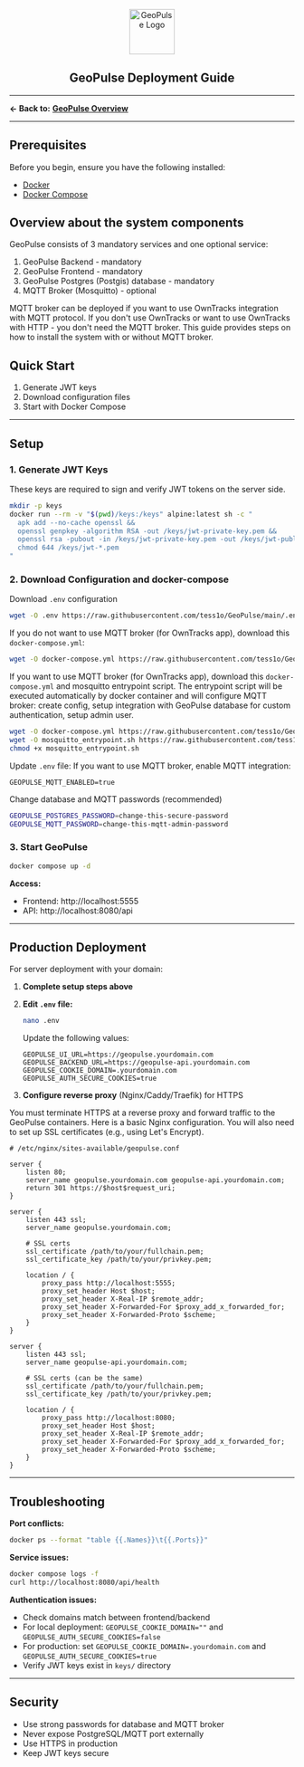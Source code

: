 <div align="center">
  <p><img src="../frontend/public/geopulse-logo.svg" alt="GeoPulse Logo" width="80"/></p>
  <h2>GeoPulse Deployment Guide</h2>
</div>

---

**← Back to:** **[GeoPulse Overview](../README.md)**

---

## Prerequisites

Before you begin, ensure you have the following installed:

- [Docker](https://docs.docker.com/get-docker/)
- [Docker Compose](https://docs.docker.com/compose/install/)

## Overview about the system components

GeoPulse consists of 3 mandatory services and one optional service:

1. GeoPulse Backend - mandatory
2. GeoPulse Frontend - mandatory
3. GeoPulse Postgres (Postgis) database - mandatory
4. MQTT Broker (Mosquitto) - optional

MQTT broker can be deployed if you want to use OwnTracks integration with MQTT protocol. If you don't use OwnTracks or
want to use OwnTracks with HTTP - you don't need the MQTT broker. This guide provides steps on how to install the system
with or without MQTT broker.

## Quick Start

1. Generate JWT keys
2. Download configuration files
3. Start with Docker Compose

---

## Setup

### 1. Generate JWT Keys

These keys are required to sign and verify JWT tokens on the server side.

```bash
mkdir -p keys
docker run --rm -v "$(pwd)/keys:/keys" alpine:latest sh -c "
  apk add --no-cache openssl &&
  openssl genpkey -algorithm RSA -out /keys/jwt-private-key.pem &&
  openssl rsa -pubout -in /keys/jwt-private-key.pem -out /keys/jwt-public-key.pem &&
  chmod 644 /keys/jwt-*.pem
"
```

### 2. Download Configuration and docker-compose

Download `.env` configuration

```bash
wget -O .env https://raw.githubusercontent.com/tess1o/GeoPulse/main/.env.example
```

If you do not want to use MQTT broker (for OwnTracks app), download this `docker-compose.yml`:

```bash
wget -O docker-compose.yml https://raw.githubusercontent.com/tess1o/GeoPulse/main/docker-compose.yml
```

If you want to use MQTT broker (for OwnTracks app), download this `docker-compose.yml` and mosquitto entrypoint script.
The entrypoint script will be executed automatically by docker container and will configure MQTT broker: create config,
setup integration with GeoPulse database for custom authentication, setup admin user.

```bash
wget -O docker-compose.yml https://raw.githubusercontent.com/tess1o/GeoPulse/main/docker-compose-complete.yml
wget -O mosquitto_entrypoint.sh https://raw.githubusercontent.com/tess1o/GeoPulse/main/mosquitto_entrypoint.sh
chmod +x mosquitto_entrypoint.sh
```

Update `.env` file:
If you want to use MQTT broker, enable MQTT integration:

```env
GEOPULSE_MQTT_ENABLED=true
```

Change database and MQTT passwords (recommended)

```bash
GEOPULSE_POSTGRES_PASSWORD=change-this-secure-password
GEOPULSE_MQTT_PASSWORD=change-this-mqtt-admin-password
```

### 3. Start GeoPulse

```bash
docker compose up -d
```

**Access:**

- Frontend: http://localhost:5555
- API: http://localhost:8080/api

---

## Production Deployment

For server deployment with your domain:

1. **Complete setup steps above**

2. **Edit `.env` file:**
   ```bash
   nano .env
   ```
   
   Update the following values:
   ```env
   GEOPULSE_UI_URL=https://geopulse.yourdomain.com
   GEOPULSE_BACKEND_URL=https://geopulse-api.yourdomain.com
   GEOPULSE_COOKIE_DOMAIN=.yourdomain.com
   GEOPULSE_AUTH_SECURE_COOKIES=true
   ```

3. **Configure reverse proxy** (Nginx/Caddy/Traefik) for HTTPS

You must terminate HTTPS at a reverse proxy and forward traffic to the GeoPulse containers. Here is a basic Nginx
configuration. You will also need to set up SSL certificates (e.g., using Let's Encrypt).

```nginx
# /etc/nginx/sites-available/geopulse.conf

server {
    listen 80;
    server_name geopulse.yourdomain.com geopulse-api.yourdomain.com;
    return 301 https://$host$request_uri;
}

server {
    listen 443 ssl;
    server_name geopulse.yourdomain.com;

    # SSL certs
    ssl_certificate /path/to/your/fullchain.pem;
    ssl_certificate_key /path/to/your/privkey.pem;

    location / {
        proxy_pass http://localhost:5555;
        proxy_set_header Host $host;
        proxy_set_header X-Real-IP $remote_addr;
        proxy_set_header X-Forwarded-For $proxy_add_x_forwarded_for;
        proxy_set_header X-Forwarded-Proto $scheme;
    }
}

server {
    listen 443 ssl;
    server_name geopulse-api.yourdomain.com;

    # SSL certs (can be the same)
    ssl_certificate /path/to/your/fullchain.pem;
    ssl_certificate_key /path/to/your/privkey.pem;

    location / {
        proxy_pass http://localhost:8080;
        proxy_set_header Host $host;
        proxy_set_header X-Real-IP $remote_addr;
        proxy_set_header X-Forwarded-For $proxy_add_x_forwarded_for;
        proxy_set_header X-Forwarded-Proto $scheme;
    }
}
```

---

## Troubleshooting

**Port conflicts:**

```bash
docker ps --format "table {{.Names}}\t{{.Ports}}"
```

**Service issues:**

```bash
docker compose logs -f
curl http://localhost:8080/api/health
```

**Authentication issues:**

- Check domains match between frontend/backend
- For local deployment: `GEOPULSE_COOKIE_DOMAIN=""` and `GEOPULSE_AUTH_SECURE_COOKIES=false`
- For production: set `GEOPULSE_COOKIE_DOMAIN=.yourdomain.com` and `GEOPULSE_AUTH_SECURE_COOKIES=true`
- Verify JWT keys exist in `keys/` directory

---

## Security

- Use strong passwords for database and MQTT broker
- Never expose PostgreSQL/MQTT port externally
- Use HTTPS in production
- Keep JWT keys secure